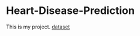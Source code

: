 # Heart-Disease-Prediction
This is my project.
[dataset](https://github.com/LakshaniPerera/Heart-Disease-Prediction/blob/main/Data%20Set/heart.csv)
